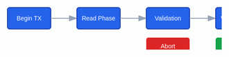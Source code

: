 <?xml version="1.0" encoding="UTF-8" standalone="no"?>
<svg xmlns="http://www.w3.org/2000/svg" width="600" height="200">
  <style>
    .box { fill: #2563eb; stroke: #1e40af; stroke-width: 2; }
    .text { font-family: Arial, sans-serif; font-size: 14px; fill: white; text-anchor: middle; }
  </style>
  
  <!-- Begin TX -->
  <rect x="10" y="70" width="100" height="50" class="box" rx="5"/>
  <text x="60" y="100" class="text">Begin TX</text>
  
  <!-- Arrow 1 -->
  <line x1="110" y1="95" x2="170" y2="95" stroke="#94a3b8" stroke-width="2" marker-end="url(#arrowhead)"/>
  
  <!-- Read Phase -->
  <rect x="170" y="70" width="100" height="50" class="box" rx="5"/>
  <text x="220" y="100" class="text">Read Phase</text>
  
  <!-- Arrow 2 -->
  <line x1="270" y1="95" x2="330" y2="95" stroke="#94a3b8" stroke-width="2" marker-end="url(#arrowhead)"/>
  
  <!-- Validation -->
  <rect x="330" y="70" width="100" height="50" class="box" rx="5"/>
  <text x="380" y="100" class="text">Validation</text>
  
  <!-- Arrow 3 -->
  <line x1="430" y1="95" x2="490" y2="95" stroke="#94a3b8" stroke-width="2" marker-end="url(#arrowhead)"/>
  
  <!-- Write Phase -->
  <rect x="490" y="70" width="100" height="50" class="box" rx="5"/>
  <text x="540" y="100" class="text">Write Phase</text>
  
  <!-- Outcomes -->
  <rect x="330" y="140" width="100" height="40" fill="#dc2626" rx="5"/>
  <text x="380" y="165" class="text">Abort</text>
  
  <rect x="490" y="140" width="100" height="40" fill="#16a34a" rx="5"/>
  <text x="540" y="165" class="text">Commit</text>
  
  <!-- Arrowhead marker -->
  <defs>
    <marker id="arrowhead" markerWidth="10" markerHeight="7" refX="9" refY="3.5" orient="auto">
      <polygon points="0 0, 10 3.5, 0 7" fill="#94a3b8"/>
    </marker>
  </defs>
</svg>
